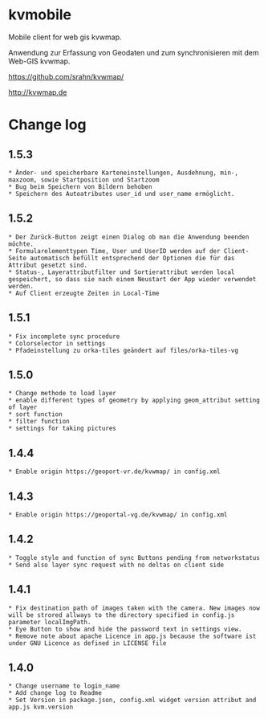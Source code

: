 # kvmobile
Mobile client for web gis kvwmap.

Anwendung zur Erfassung von Geodaten und zum synchronisieren mit dem Web-GIS kvwmap.

https://github.com/srahn/kvwmap/

http://kvwmap.de

# Change log
## 1.5.3
	* Änder- und speicherbare Karteneinstellungen, Ausdehnung, min-, maxzoom, sowie Startposition und Startzoom
	* Bug beim Speichern von Bildern behoben
	* Speichern des Autoatributes user_id und user_name ermöglicht.
## 1.5.2
	* Der Zurück-Button zeigt einen Dialog ob man die Anwendung beenden möchte.
	* Formularelementtypen Time, User und UserID werden auf der Client-Seite automatisch befüllt entsprechend der Optionen die für das Attribut gesetzt sind.
	* Status-, Layerattributfilter und Sortierattribut werden local gespeichert, so dass sie nach einem Neustart der App wieder verwendet werden.
	* Auf Client erzeugte Zeiten in Local-Time
## 1.5.1
	* Fix incomplete sync procedure
	* Colorselector in settings
	* Pfadeinstellung zu orka-tiles geändert auf files/orka-tiles-vg
## 1.5.0
	* Change methode to load layer
	* enable different types of geometry by applying geom_attribut setting of layer
	* sort function
	* filter function
	* settings for taking pictures
## 1.4.4
	* Enable origin https://geoport-vr.de/kvwmap/ in config.xml
## 1.4.3
	* Enable origin https://geoportal-vg.de/kvwmap/ in config.xml
## 1.4.2
	* Toggle style and function of sync Buttons pending from networkstatus
	* Send also layer sync request with no deltas on client side
## 1.4.1
	* Fix destination path of images taken with the camera. New images now will be strored allways to the directory specified in config.js parameter localImgPath.
	* Eye Button to show and hide the password text in settings view.
	* Remove note about apache Licence in app.js because the software ist under GNU Licence as defined in LICENSE file

## 1.4.0
	* Change username to login_name
	* Add change log to Readme
	* Set Version in package.json, config.xml widget version attribut and app.js kvm.version
